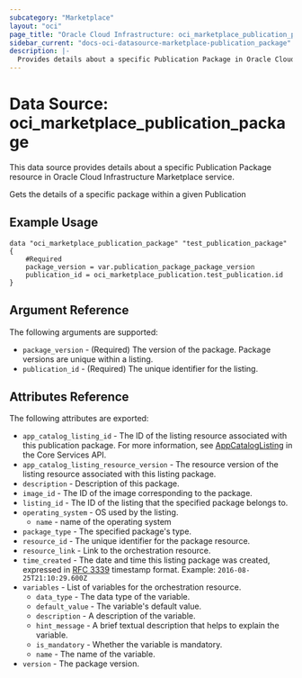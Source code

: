 ```yaml
---
subcategory: "Marketplace"
layout: "oci"
page_title: "Oracle Cloud Infrastructure: oci_marketplace_publication_package"
sidebar_current: "docs-oci-datasource-marketplace-publication_package"
description: |-
  Provides details about a specific Publication Package in Oracle Cloud Infrastructure Marketplace service
---
```


# Data Source: oci_marketplace_publication_package
This data source provides details about a specific Publication Package resource in Oracle Cloud Infrastructure Marketplace service.

Gets the details of a specific package within a given Publication

## Example Usage

```hcl
data "oci_marketplace_publication_package" "test_publication_package" {
	#Required
	package_version = var.publication_package_package_version
	publication_id = oci_marketplace_publication.test_publication.id
}
```

## Argument Reference

The following arguments are supported:

* `package_version` - (Required) The version of the package. Package versions are unique within a listing.
* `publication_id` - (Required) The unique identifier for the listing.


## Attributes Reference

The following attributes are exported:

* `app_catalog_listing_id` - The ID of the listing resource associated with this publication package. For more information, see [AppCatalogListing](https://docs.cloud.oracle.com/en-us/iaas/api/#/en/iaas/latest/AppCatalogListing/) in the Core Services API. 
* `app_catalog_listing_resource_version` - The resource version of the listing resource associated with this listing package.
* `description` - Description of this package.
* `image_id` - The ID of the image corresponding to the package.
* `listing_id` - The ID of the listing that the specified package belongs to.
* `operating_system` - OS used by the listing.
	* `name` - name of the operating system
* `package_type` - The specified package's type.
* `resource_id` - The unique identifier for the package resource.
* `resource_link` - Link to the orchestration resource.
* `time_created` - The date and time this listing package was created, expressed in [RFC 3339](https://tools.ietf.org/html/rfc3339) timestamp format.  Example: `2016-08-25T21:10:29.600Z` 
* `variables` - List of variables for the orchestration resource.
	* `data_type` - The data type of the variable.
	* `default_value` - The variable's default value.
	* `description` - A description of the variable.
	* `hint_message` - A brief textual description that helps to explain the variable.
	* `is_mandatory` - Whether the variable is mandatory.
	* `name` - The name of the variable.
* `version` - The package version.

